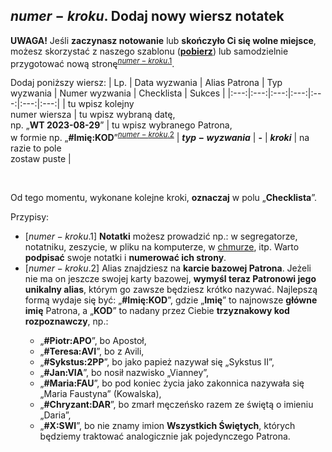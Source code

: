 ## <span class="step-number">$numer-kroku$.</span> Dodaj nowy wiersz notatek
**UWAGA!** Jeśli **zaczynasz notowanie** lub **skończyło Ci się wolne miejsce**, możesz skorzystać z naszego szablonu ([**pobierz**](pl/pdf/notatki.pdf)) lub samodzielnie przygotować nową stronę<sup class="tip">[$numer-kroku$.1](#tip-$numer-kroku$-1)</sup>.

Dodaj poniższy wiersz:
| Lp. | Data wyzwania | Alias Patrona | Typ wyzwania | Numer wyzwania | Checklista | Sukces |
|:---:|:---:|:---:|:---:|:---:|:---:|:---:|
| tu wpisz kolejny<br />numer wiersza | tu wpisz wybraną datę,<br />np. „**WT 2023-08-29**” | tu wpisz wybranego Patrona,<br />w formie np. „**#Imię:KOD**”<sup class="tip">[$numer-kroku$.2](#tip-$numer-kroku$-2)</sup> | **$typ-wyzwania$** | **-** | <span class="no-wrap">**$kroki$</span>** | na razie to pole<br />zostaw puste |

<br />

Od tego momentu, wykonane kolejne kroki, **oznaczaj** w polu „**Checklista**”.

<span class="hidden-tips">
Przypisy:

- <span id="tip-$numer-kroku$-1">[$numer-kroku$.1] **Notatki** możesz prowadzić np.: w segregatorze, notatniku, zeszycie, w pliku na komputerze, w [chmurze](https://docs.google.com), itp. Warto **podpisać** swoje notatki i **numerować ich strony**.</span>
- <span id="tip-$numer-kroku$-2">[$numer-kroku$.2] Alias znajdziesz na **karcie bazowej Patrona**. Jeżeli nie ma on jeszcze swojej karty bazowej, **wymyśl teraz Patronowi jego unikalny alias**, którym go zawsze będziesz krótko nazywać. Najlepszą formą wydaje się być: „**#Imię:KOD**”, gdzie „**Imię**” to najnowsze **główne imię** Patrona, a „**KOD**” to nadany przez Ciebie **trzyznakowy kod rozpoznawczy**, np.:
  - „**#Piotr:APO**”, bo Apostoł,
  - „**#Teresa:AVI**”, bo z Avili,
  - „**#Sykstus:2PP**”, bo jako papież nazywał się „Sykstus II”,
  - „**#Jan:VIA**”, bo nosił nazwisko „Vianney”,
  - „**#Maria:FAU**”, bo pod koniec życia jako zakonnica nazywała się „Maria Faustyna” (Kowalska),
  - „**#Chryzant:DAR**”, bo zmarł męczeńsko razem ze świętą o imieniu „Daria”,
  - „**#X:SWI**”, bo nie znamy imion **Wszystkich Świętych**, których będziemy traktować analogicznie jak pojedynczego Patrona.
  </span>

</span>


